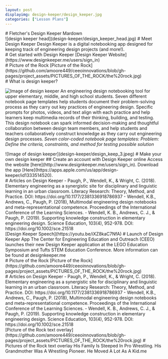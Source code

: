 ```yaml
---
layout: post
displayimg: design-keeper/design_keeper.jpg
categories: ["Lesson Plans"]
---
```


<div class="site_title" markdown="1">
# Fletcher's Design Keeper Mardown
</div>


<div class="image_text_overlay" markdown="1">
![design keeper head](design-keeper/design_keeper_head.jpg)
# Meet Design Keeper
Design Keeper is a digital notebooking app designed for keeping track of engineering design projects (and more!).
</div>

<div class="document" markdown="1">
# Get started with Design Keeper
[Design Keeper Website](https://www.designkeeper.me/users/sign_in)
</div>

<div class="picture" markdown="1">
# Picture of the Rock
[Picture of the Rock](https://github.com/amoore449/ceeoinnovations/blob/gh-pages/project_assets/PICTURES_OF_THE_ROCK/the%20rock.jpg)
</div>

<div class="free_write" markdown="1">
# What is design keeper?

![Image of design keeper](design-keeper/kid-with-ipad.jpg)
An engineering design notebooking tool for upper elementary, middle, and high school students. Seven different notebook page templates help students document their problem-solving process as they carry out key practices of engineering design. Specific prompts for photos, videos, and text align with each practice and help learners keep multimedia records of their thinking, building, and testing.
This design notebook can spark informed decision-making and thoughtful collaboration between design team members, and help students and teachers collaboratively construct knowledge as they carry out engineering design processes.
*Seven color-coded notebook page templates:*
*Problem: Define the criteria, constraints, and method for testing possible solution*
</div>

<div class="image_text_overlay" markdown="1">
![Image of design keeper](design-keeper/design_keep_3.jpeg)
# Make your own design keeper
## Create an account with Design Keeper online
Access the website [here](http://www.designkeeper.me/users/sign_in).
Download the app [Here](https://apps.apple.com/us/app/design-keeper/id1333514520).
</div>

<div class="free_write" markdown="1">
# Articles on Design Keeper
- Paugh, P., Wendell, K., & Wright, C. (2018). Elementary engineering as a synergistic site for disciplinary and linguistic learning in an urban classroom. Literacy Research: Theory, Method, and Practice. DOI: https://doi.org/10.1177/2381336918786937
- Wendell, K.B., Andrews, C., Paugh, P. (2018), Multimodal engineering design notebooks and meta-representational competence. Proceedings of the International Conference of the Learning Sciences.
- Wendell, K. B., Andrews, C. J., & Paugh, P. (2019). Supporting knowledge construction in elementary engineering design. Science Education, 103(4), 952-978. DOI: https://doi.org/10.1002/sce.21518
</div>

<div class="video_text_overlay" markdown="1">
[Design Keeper Speech](https://youtu.be/iXZ8kaC7NfA)
# Launch of Design Keeper App
The Center for Engineering Education and Outreach (CEEO) launches their new Design Keeper application at the LEGO Education Symposium and Tufts STEM Education Conference. More information can be found at designkeeper.me
</div>


<div class="picture" markdown="1">
# Picture of the Rock
[Picture of the Rock](https://github.com/amoore449/ceeoinnovations/blob/gh-pages/project_assets/PICTURES_OF_THE_ROCK/the%20rock.jpg)
</div>

<div class="free_write" markdown="1">
# Articles on Design Keeper
- Paugh, P., Wendell, K., & Wright, C. (2018). Elementary engineering as a synergistic site for disciplinary and linguistic learning in an urban classroom. Literacy Research: Theory, Method, and Practice. DOI: https://doi.org/10.1177/2381336918786937
- Wendell, K.B., Andrews, C., Paugh, P. (2018), Multimodal engineering design notebooks and meta-representational competence. Proceedings of the International Conference of the Learning Sciences.
- Wendell, K. B., Andrews, C. J., & Paugh, P. (2019). Supporting knowledge construction in elementary engineering design. Science Education, 103(4), 952-978. DOI: https://doi.org/10.1002/sce.21518
</div>

<div class="video_text_overlay" markdown="1">
[Picture of the Rock text overlay](https://github.com/amoore449/ceeoinnovations/blob/gh-pages/project_assets/PICTURES_OF_THE_ROCK/the%20rock.jpg)
# Pictures of the Rock text overlay
His Family Is Steeped In Pro Wrestling.
His Grandmother Was A Wrestling Pioneer.
He Moved A Lot As A Kid.me
</div>










